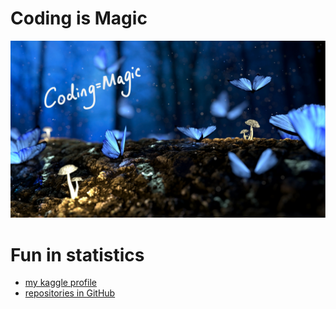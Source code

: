 # Coding is Magic

![](AppBreweryWallpaper.jpg)

# Fun in statistics

* [my kaggle profile](https://www.kaggle.com/fangwu2403)
* [repositories in GitHub]()


